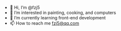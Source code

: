 - 👋 Hi, I’m @fzj5
- 👀 I’m interested in painting, cooking, and computers
- 🌱 I’m currently learning front-end development
- 📫 How to reach me fzj5@qq.com

<!---
fzj5/fzj5 is a ✨ special ✨ repository because its `README.md` (this file) appears on your GitHub profile.
You can click the Preview link to take a look at your changes.
--->
